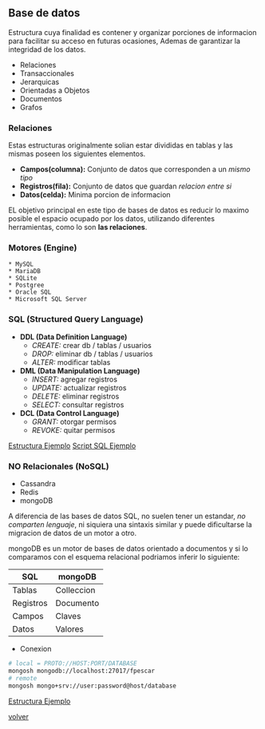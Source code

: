 ## Base de datos

Estructura cuya finalidad es contener y organizar porciones de informacion para facilitar su acceso en futuras ocasiones, Ademas de garantizar la integridad de los datos.

* Relaciones
* Transaccionales
* Jerarquicas
* Orientadas a Objetos
* Documentos
* Grafos

### Relaciones

Estas estructuras originalmente solian estar divididas en tablas y las mismas poseen los siguientes elementos.

* __Campos(columna):__ Conjunto de datos que corresponden a un _mismo tipo_
* __Registros(fila):__ Conjunto de datos que guardan _relacion entre si_
* __Datos(celda):__ Minima porcion de informacion

EL objetivo principal en este tipo de bases de datos es reducir lo maximo posible el espacio ocupado por los datos, utilizando diferentes herramientas, como lo son __las relaciones__.

### Motores (Engine)
    * MySQL
    * MariaDB
    * SQLite
    * Postgree
    * Oracle SQL
    * Microsoft SQL Server

### SQL (Structured Query Language)
* __DDL (Data Definition Language)__
    * _CREATE:_ crear db / tablas / usuarios
    * _DROP:_ eliminar db / tablas / usuarios
    * _ALTER:_ modificar tablas
* __DML (Data Manipulation Language)__
    * _INSERT:_ agregar registros
    * _UPDATE:_ actualizar registros
    * _DELETE:_ eliminar registros
    * _SELECT:_ consultar registros
* __DCL (Data Control Language)__
    * _GRANT:_ otorgar permisos
    * _REVOKE:_ quitar permisos

[Estructura Ejemplo](sql_personajes.md)
[Script SQL Ejemplo](db.example.sql)

### NO Relacionales (NoSQL)

* Cassandra
* Redis
* mongoDB

A diferencia de las bases de datos SQL, no suelen tener un estandar, _no comparten lenguaje_, ni siquiera una sintaxis similar y puede dificultarse la migracion de datos de un motor a otro.

mongoDB es un motor de bases de datos orientado a documentos y si lo comparamos con el esquema relacional podriamos inferir lo siguiente:

| SQL | mongoDB |
|-|-|
| Tablas | Colleccion |
| Registros | Documento |
| Campos | Claves |
| Datos | Valores |

* Conexion
```sh
# local = PROTO://HOST:PORT/DATABASE
mongosh mongodb://localhost:27017/fpescar
# remote
mongosh mongo+srv://user:password@host/database

```

[Estructura Ejemplo](db.example.json)

[volver](../readme.md)